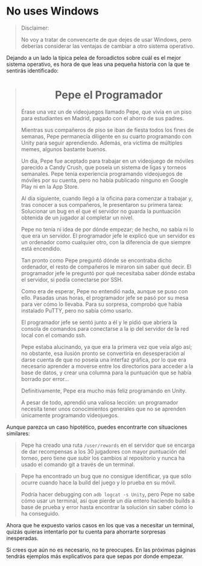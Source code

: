 # No uses Windows

> Disclaimer:
>
> No voy a tratar de convencerte de que dejes de usar Windows, pero deberías considerar las ventajas de cambiar a otro sistema operativo.

Dejando a un lado la típica pelea de foroadictos sobre cuál es el mejor sistema operativo, es hora de que leas una pequeña historia con la que te sentirás identificado:

> <center>
> <h1>Pepe el Programador</h1>
> </center>
> 
> Érase una vez un de videojuegos llamado Pepe, que vivía en un piso para estudiantes en Madrid, pagado con el ahorro de sus padres.
>
> Mientras sus compañeros de piso se iban de fiesta todos los fines de semanas, Pepe permanecía diligente en su cuarto programando con Unity para seguir aprendiendo. Además, era víctima de múltiples memes, algunos bastante buenos.
>
> Un día, Pepe fue aceptado para trabajar en un videojuego de móviles parecido a Candy Crush, que poseía un sistema de ligas y torneos semanales. Pepe tenía experiencia programando videojuegos de móviles por su cuenta, pero no había publicado ninguno en Google Play ni en la App Store.
>
> Al día siguiente, cuando llegó a la oficina para comenzar a trabajar y, tras conocer a sus compañeros, le presentaron su primera tarea: Solucionar un bug en el que el servidor no guarda la puntuación obtenida de un jugador al completar un nivel.
>
> Pepe no tenía ni idea de por dónde empezar; de hecho, no sabía ni lo que era un servidor. El programador jefe le explicó que un servidor es un ordenador como cualquier otro, con la diferencia de que siempre está encendido.
>
> Tan pronto como Pepe preguntó dónde se encontraba dicho ordenador, el resto de compañeros le miraron sin saber qué decir. El programador jefe le preguntó por qué necesitaba saber dónde estaba el servidor, si podía conectarse por SSH.
>
> Como era de esperar, Pepe no entendió nada, aunque se puso con ello. Pasadas unas horas, el programador jefe se pasó por su mesa para ver cómo lo llevaba. Para su sorpresa, comprobó que había instalado PuTTY, pero no sabía cómo usarlo.
>
> El programador jefe se sentó junto a él y le pidió que abriera la consola de comandos para conectarse a la ip del servidor de la red local con el comando ssh.
>
> Pepe estaba alucinando, ya que era la primera vez que veía algo así; no obstante, esa ilusión pronto se convertiría en desesperación al darse cuenta de que no poseía una interfaz gráfica, por lo que era necesario aprender a moverse entre los directorios para acceder a la base de datos, y crear una columna para la puntuación que se había borrado por error...
>
> Definitivamente, Pepe era mucho más feliz programando en Unity.
>
> A pesar de todo, aprendió una valiosa lección: un programador necesita tener unos conocimientos generales que no se aprenden únicamente programando videojuegos.

Aunque parezca un caso hipotético, puedes encontrarte con situaciones similares:

> Pepe ha creado una ruta `/user/rewards` en el servidor que se encarga de dar recompensas a los 30 jugadores con mayor puntuación del torneo, pero tiene que subir los cambios al repositorio y nunca ha usado el comando git a través de un terminal.

> Pepe ha encontrado un bug que no consigue identificar, ya que sólo ocurre cuando hace la build del juego y lo prueba en su móvil.
>
> Podría hacer debugging con `adb logcat -s Unity`, pero Pepe no sabe cómo usar un terminal, así que pierde un día entero haciendo builds a base de prueba y error hasta encontrar la solución sin saber cómo lo ha conseguido.

Ahora que he expuesto varios casos en los que vas a necesitar un terminal, quizás quieras intentarlo por tu cuenta para ahorrarte sorpresas inesperadas.

Si crees que aún no es necesario, no te preocupes. En las próximas páginas tendrás ejemplos más explicativos para que sepas por donde empezar.
